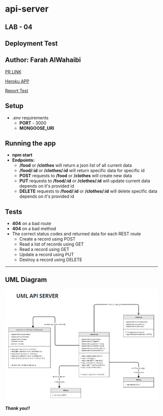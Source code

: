 # api-server

## LAB - 04

## **Deployment Test**
## **Author: Farah AlWahaibi**

[PR LINK](https://github.com/farahalwahaibi/api-server-/pull/1)

[Heroku APP](https://api-server-2021.herokuapp.com/)

[Report Test](https://github.com/farahalwahaibi/api-server-/actions)

## **Setup**
* .env requirements
  * **PORT** - 3000
  * **MONGOOSE_URI**


## **Running the app**
* **npm start**
* **Endpoints:**
   * **/food** or **/clothes** will return a json list of all current data 
   * **/food/:id** or **/clothes/:id** will return specific data for specific id
   * **POST** requests to **/food** or **/clothes** will create new data 
   * **PUT** requests to **/food/:id** or **/clothes/:id** will update current data depends on it's provided id
   * **DELETE** requests to **/food/:id** or **/clothes/:id** will delete specific data depends on it's provided id


## **Tests**
* **404** on a bad route
* **404** on a bad method
* The correct status codes and returned data for each REST route
  * Create a record using POST
  * Read a list of records using GET
  * Read a record using GET
  * Update a record using PUT
  * Destroy a record using DELETE

***

## **UML Diagram**


![uml-diagram](Capture.JPG)


***Thank you!!***
